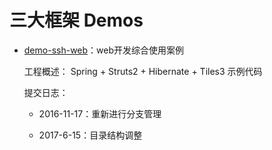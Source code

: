 # 三大框架 Demos

- [demo-ssh-web](https://github.com/lgfei/demos/tree/master/demo-ssh/demo-ssh-web)：web开发综合使用案例
	
	工程概述： Spring + Struts2 + Hibernate + Tiles3 示例代码

	提交日志：

	- 2016-11-17：重新进行分支管理

	- 2017-6-15：目录结构调整
